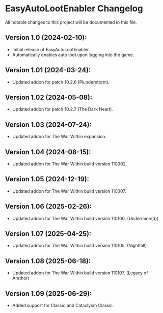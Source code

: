# EasyAutoLootEnabler Changelog
All notable changes to this project will be documented in this file.

## Version 1.0 (2024-02-10):
- Initial release of EasyAutoLootEnabler.
- Automatically enables auto loot upon logging into the game.

## Version 1.01 (2024-03-24):
- Updated addon for patch 10.2.6 (Plunderstorm).

## Version 1.02 (2024-05-08):
- Updated addon for patch 10.2.7 (The Dark Heart).

## Version 1.03 (2024-07-24):
- Updated addon for The War Within expansion.

## Version 1.04 (2024-08-15):
- Updated addon for The War Within build version 110002.

## Version 1.05 (2024-12-19):
- Updated addon for The War Within build version 110007.

## Version 1.06 (2025-02-26):
- Updated addon for The War Within build version 110100. (Undermine(d))

## Version 1.07 (2025-04-25):
- Updated addon for The War Within build version 110105. (Nightfall)

## Version 1.08 (2025-06-18):
- Updated addon for The War Within build version 110107. (Legacy of Arathor)

## Version 1.09 (2025-06-29):
- Added support for Classic and Cataclysm Classic.